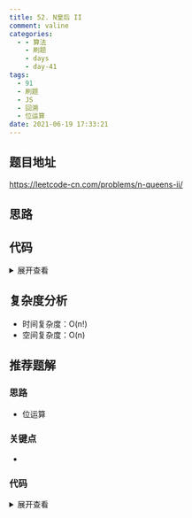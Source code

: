 ```yaml
---
title: 52. N皇后 II
comment: valine
categories:
  - - 算法
    - 刷题
    - days
    - day-41
tags:
  - 91
  - 刷题
  - JS
  - 回溯
  - 位运算
date: 2021-06-19 17:33:21
---
```


## 题目地址
https://leetcode-cn.com/problems/n-queens-ii/
## 思路

## 代码

<details>
    <summary>展开查看</summary>

```js
/**
 * @param {number} n
 * @return {number}
 */
var totalNQueens = function (n) {
    let res = 0;
    const Fcol = new Set(),//列
        diagDown = new Set(),//->\->col-row
        diagUp = new Set()//->/->col+row

    const setQueue = (row, col) => {
        const down = col - row;
        const up = col + row;
        //同列,或同对角线
        if (Fcol.has(col) || diagDown.has(down) || diagUp.has(up)) return false
        Fcol.add(col);
        diagUp.add(up);
        diagDown.add(down)
        return true
    }

    const unSetQueue = (row, col) => {
        // console.log('unSetQueue',Fcol)
        const down = col - row;
        const up = col + row;
        Fcol.delete(col);
        diagUp.delete(up);
        diagDown.delete(down)
    }

    const dfs = (nums, row) => {
        // console.log(nums)
        if (nums === 0) {
            res++
        } else {

            for (let i = 0; i < n; i++) {
                if (!setQueue(row, i)) continue
                // console.log(row, i)
                dfs(nums - 1, row + 1);
                unSetQueue(row, i)
            }
        }
    }
    dfs(n, 0);
    return res;
};
```

</details>

## 复杂度分析

- 时间复杂度：O(n!)
- 空间复杂度：O(n)

## 推荐题解

### 思路

- 位运算

### 关键点

-

### 代码

<details>
    <summary>展开查看</summary>

```js

```

</details>
